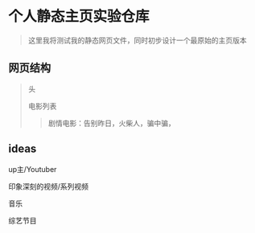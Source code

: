 # 个人静态主页实验仓库

> 这里我将测试我的静态网页文件，同时初步设计一个最原始的主页版本

## 网页结构

> 头
>
> 电影列表
>
> > 剧情电影：告别昨日，火柴人，骗中骗，





## ideas

up主/Youtuber

印象深刻的视频/系列视频

音乐

综艺节目

